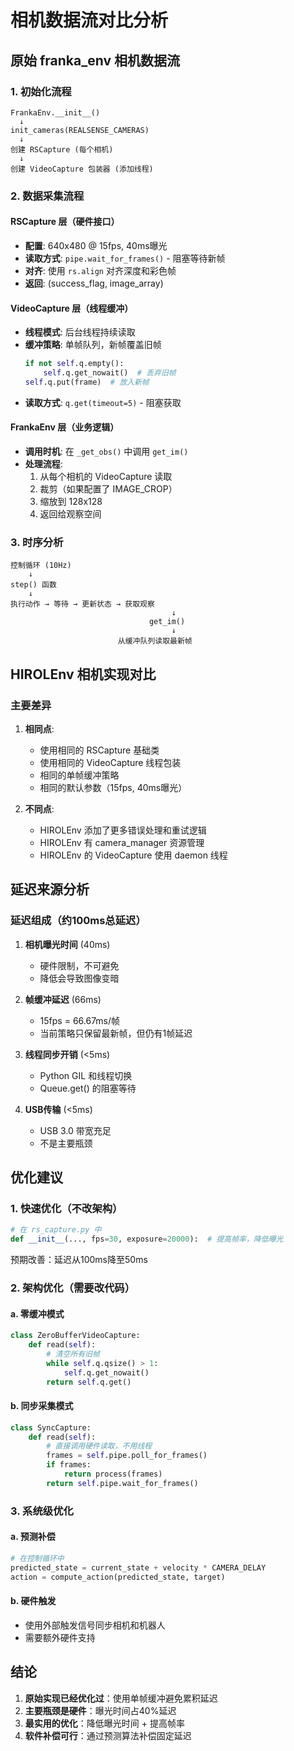 # 相机数据流对比分析

## 原始 franka_env 相机数据流

### 1. 初始化流程
```
FrankaEnv.__init__() 
  ↓
init_cameras(REALSENSE_CAMERAS)
  ↓
创建 RSCapture (每个相机)
  ↓  
创建 VideoCapture 包装器 (添加线程)
```

### 2. 数据采集流程

#### RSCapture 层（硬件接口）
- **配置**: 640x480 @ 15fps, 40ms曝光
- **读取方式**: `pipe.wait_for_frames()` - 阻塞等待新帧
- **对齐**: 使用 `rs.align` 对齐深度和彩色帧
- **返回**: (success_flag, image_array)

#### VideoCapture 层（线程缓冲）
- **线程模式**: 后台线程持续读取
- **缓冲策略**: 单帧队列，新帧覆盖旧帧
  ```python
  if not self.q.empty():
      self.q.get_nowait()  # 丢弃旧帧
  self.q.put(frame)  # 放入新帧
  ```
- **读取方式**: `q.get(timeout=5)` - 阻塞获取

#### FrankaEnv 层（业务逻辑）
- **调用时机**: 在 `_get_obs()` 中调用 `get_im()`
- **处理流程**:
  1. 从每个相机的 VideoCapture 读取
  2. 裁剪（如果配置了 IMAGE_CROP）
  3. 缩放到 128x128
  4. 返回给观察空间

### 3. 时序分析

```
控制循环 (10Hz)
    ↓
step() 函数
    ↓
执行动作 → 等待 → 更新状态 → 获取观察
                                    ↓
                               get_im()
                                    ↓
                        从缓冲队列读取最新帧
```

## HIROLEnv 相机实现对比

### 主要差异

1. **相同点**:
   - 使用相同的 RSCapture 基础类
   - 使用相同的 VideoCapture 线程包装
   - 相同的单帧缓冲策略
   - 相同的默认参数（15fps, 40ms曝光）

2. **不同点**:
   - HIROLEnv 添加了更多错误处理和重试逻辑
   - HIROLEnv 有 camera_manager 资源管理
   - HIROLEnv 的 VideoCapture 使用 daemon 线程

## 延迟来源分析

### 延迟组成（约100ms总延迟）

1. **相机曝光时间** (40ms)
   - 硬件限制，不可避免
   - 降低会导致图像变暗

2. **帧缓冲延迟** (66ms)
   - 15fps = 66.67ms/帧
   - 当前策略只保留最新帧，但仍有1帧延迟

3. **线程同步开销** (<5ms)
   - Python GIL 和线程切换
   - Queue.get() 的阻塞等待

4. **USB传输** (<5ms)
   - USB 3.0 带宽充足
   - 不是主要瓶颈

## 优化建议

### 1. 快速优化（不改架构）
```python
# 在 rs_capture.py 中
def __init__(..., fps=30, exposure=20000):  # 提高帧率，降低曝光
```
预期改善：延迟从100ms降至50ms

### 2. 架构优化（需要改代码）

#### a. 零缓冲模式
```python
class ZeroBufferVideoCapture:
    def read(self):
        # 清空所有旧帧
        while self.q.qsize() > 1:
            self.q.get_nowait()
        return self.q.get()
```

#### b. 同步采集模式
```python
class SyncCapture:
    def read(self):
        # 直接调用硬件读取，不用线程
        frames = self.pipe.poll_for_frames()
        if frames:
            return process(frames)
        return self.pipe.wait_for_frames()
```

### 3. 系统级优化

#### a. 预测补偿
```python
# 在控制循环中
predicted_state = current_state + velocity * CAMERA_DELAY
action = compute_action(predicted_state, target)
```

#### b. 硬件触发
- 使用外部触发信号同步相机和机器人
- 需要额外硬件支持

## 结论

1. **原始实现已经优化过**：使用单帧缓冲避免累积延迟
2. **主要瓶颈是硬件**：曝光时间占40%延迟
3. **最实用的优化**：降低曝光时间 + 提高帧率
4. **软件补偿可行**：通过预测算法补偿固定延迟